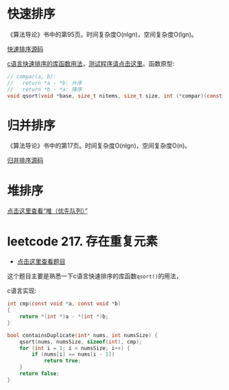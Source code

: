# 快速排序

《算法导论》书中的第95页。时间复杂度O(nlgn)，空间复杂度O(lgn)。

[快速排序源码](https://gitee.com/chenxiaosonggitee/blog/blob/master/course/algorithm/src/sort/quick-sort.c)

[c语言快速排序的库函数用法](https://www.runoob.com/cprogramming/c-function-qsort.html)，[测试程序请点击这里](https://gitee.com/chenxiaosonggitee/blog/blob/master/course/algorithm/src/sort/clib-qsort.c)。函数原型:
```c
// compar(a, b):
//   return *a - *b: 升序
//   return *b - *a: 降序
void qsort(void *base, size_t nitems, size_t size, int (*compar)(const void *, const void *));
```

# 归并排序

《算法导论》书中的第17页。时间复杂度O(nlgn)，空间复杂度O(n)。

[归并排序源码](https://gitee.com/chenxiaosonggitee/blog/blob/master/course/algorithm/src/sort/merge-sort.c)

# 堆排序

[点击这里查看“堆（优先队列）”](https://chenxiaosong.com/course/algorithm/heap-priority-queue.html)

# leetcode 217. 存在重复元素

- [点击这里查看题目](https://leetcode.cn/problems/contains-duplicate/description/)

这个题目主要是熟悉一下c语言快速排序的库函数`qsort()`的用法，

c语言实现:
```c
int cmp(const void *a, const void *b)
{
    return *(int *)a - *(int *)b;
}

bool containsDuplicate(int* nums, int numsSize) {
    qsort(nums, numsSize, sizeof(int), cmp);
    for (int i = 1; i < numsSize; i++) {
        if (nums[i] == nums[i - 1])
            return true;
    }
    return false;
}
```

